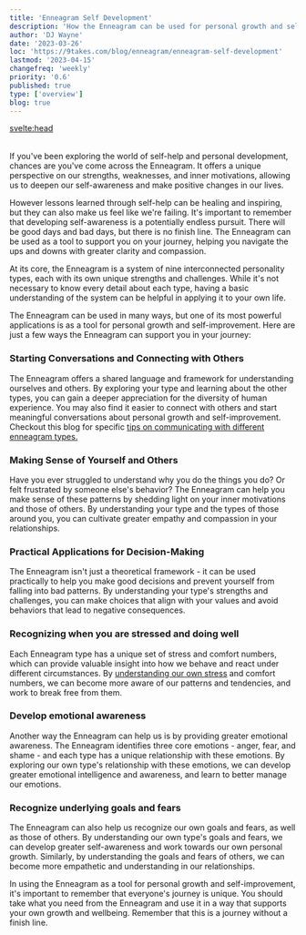 ```yaml
---
title: 'Enneagram Self Development'
description: 'How the Enneagram can be used for personal growth and self-improvement'
author: 'DJ Wayne'
date: '2023-03-26'
loc: 'https://9takes.com/blog/enneagram/enneagram-self-development'
lastmod: '2023-04-15'
changefreq: 'weekly'
priority: '0.6'
published: true
type: ['overview']
blog: true
---
```


<svelte:head>

  <meta property="og:image" content="https://9takes.com/blogs/self-development.webp" />
  <link rel="canonical" href="https://9takes.com/blog/enneagram/enneagram-self-development">
</svelte:head>

<script>
	import  PopCard  from "../../lib/components/atoms/PopCard.svelte";
</script>
<div
	style="display: flex;
    justify-content: center;
    margin: 1rem 0;
	"
>
	<PopCard
		image={`/blogs/self-development.webp`}
		showIcon={false}
		text=""
		subtext=""
	/>
</div>

If you've been exploring the world of self-help and personal development, chances are you've come across the Enneagram. It offers a unique perspective on our strengths, weaknesses, and inner motivations, allowing us to deepen our self-awareness and make positive changes in our lives.

However lessons learned through self-help can be healing and inspiring, but they can also make us feel like we're failing. It's important to remember that developing self-awareness is a potentially endless pursuit. There will be good days and bad days, but there is no finish line. The Enneagram can be used as a tool to support you on your journey, helping you navigate the ups and downs with greater clarity and compassion.

At its core, the Enneagram is a system of nine interconnected personality types, each with its own unique strengths and challenges. While it's not necessary to know every detail about each type, having a basic understanding of the system can be helpful in applying it to your own life.

The Enneagram can be used in many ways, but one of its most powerful applications is as a tool for personal growth and self-improvement. Here are just a few ways the Enneagram can support you in your journey:

### Starting Conversations and Connecting with Others

The Enneagram offers a shared language and framework for understanding ourselves and others. By exploring your type and learning about the other types, you can gain a deeper appreciation for the diversity of human experience. You may also find it easier to connect with others and start meaningful conversations about personal growth and self-improvement. Checkout this blog for specific <a href="enneagram-communication-tips">tips on communicating with different enneagram types.</a>

### Making Sense of Yourself and Others

Have you ever struggled to understand why you do the things you do? Or felt frustrated by someone else's behavior? The Enneagram can help you make sense of these patterns by shedding light on your inner motivations and those of others. By understanding your type and the types of those around you, you can cultivate greater empathy and compassion in your relationships.

### Practical Applications for Decision-Making

The Enneagram isn't just a theoretical framework - it can be used practically to help you make good decisions and prevent yourself from falling into bad patterns. By understanding your type's strengths and challenges, you can make choices that align with your values and avoid behaviors that lead to negative consequences.

### Recognizing when you are stressed and doing well

Each Enneagram type has a unique set of stress and comfort numbers, which can provide valuable insight into how we behave and react under different circumstances. By <a href="enneagram-stress-number">understanding our own stress</a> and comfort numbers, we can become more aware of our patterns and tendencies, and work to break free from them.

### Develop emotional awareness

Another way the Enneagram can help us is by providing greater emotional awareness. The Enneagram identifies three core emotions - anger, fear, and shame - and each type has a unique relationship with these emotions. By exploring our own type's relationship with these emotions, we can develop greater emotional intelligence and awareness, and learn to better manage our emotions.

### Recognize underlying goals and fears

The Enneagram can also help us recognize our own goals and fears, as well as those of others. By understanding our own type's goals and fears, we can develop greater self-awareness and work towards our own personal growth. Similarly, by understanding the goals and fears of others, we can become more empathetic and understanding in our relationships.

In using the Enneagram as a tool for personal growth and self-improvement, it's important to remember that everyone's journey is unique. You should take what you need from the Enneagram and use it in a way that supports your own growth and wellbeing. Remember that this is a journey without a finish line.

<div>
<script type="application/ld+json">{
  "@type": "http://schema.org/BlogPosting",
  "http://schema.org/articleBody": "If you’ve been exploring the world of self-help and personal development, chances are you’ve come across the Enneagram. It offers a unique perspective on our strengths, weaknesses, and inner motivations, allowing us to deepen our self-awareness and make positive changes in our lives. However lessons learned through self-help can be healing and inspiring, but they can also make us feel like we’re failing. It’s important to remember that developing self-awareness is a potentially endless pursuit. There will be good days and bad days, but there is no finish line. The Enneagram can be used as a tool to support you on your journey, helping you navigate the ups and downs with greater clarity and compassion. At its core, the Enneagram is a system of nine interconnected personality types, each with its own unique strengths and challenges. While it’s not necessary to know every detail about each type, having a basic understanding of the system can be helpful in applying it to your own life. The Enneagram can be used in many ways, but one of its most powerful applications is as a tool for personal growth and self-improvement. Here are just a few ways the Enneagram can support you in your journey: Starting Conversations and Connecting with Others, Making Sense of Yourself and Others, Practical Applications for Decision-Making, Recognizing when you are stressed and doing well, Develop emotional awareness, Recognize underlying goals and fears. In using the Enneagram as a tool for personal growth and self-improvement, it’s important to remember that everyone’s journey is unique. You should take what you need from the Enneagram and use it in a way that supports your own growth and wellbeing. Remember that this is a journey without a finish line.",
  "http://schema.org/author": {
    "@type": "http://schema.org/Person",
    "http://schema.org/name": "DJ Wayne"
  },
  "http://schema.org/dateModified": {
    "@type": "http://schema.org/Date",
    "@value": "2023-03-25"
  },
  "http://schema.org/datePublished": {
    "@type": "http://schema.org/Date",
    "@value": "2023-03-25"
  },
  "http://schema.org/description": "Learn how the Enneagram can help you deepen your self-awareness and make positive changes in your life. Discover its practical applications for decision-making, emotional awareness, recognizing underlying goals and fears, and more.",
  "http://schema.org/headline": "How the Enneagram can be used for personal growth and self-improvement",
  "http://schema.org/image": {
    "@type": "http://schema.org/ImageObject",
    "http://schema.org/height": 800,
    "http://schema.org/url": {
      "@id": "https://9takes.com/blogs/self-development.webp"
    },
    "http://schema.org/width": 1200
  },
  "http://schema.org/keywords": "Enneagram, personal growth, self-improvement, decision-making, emotional awareness, goals, fears, self-awareness, compassion, empathy, relationships",
  "http://schema.org/mainEntityOfPage": {
    "@id": "https://9takes.com/blog/enneagram/enneagram-self-development",
    "@type": "http://schema.org/WebPage"
  },
  "http://schema.org/publisher": {
    "@type": "http://schema.org/Organization",
    "http://schema.org/logo": {
      "@type": "http://schema.org/ImageObject",
      "http://schema.org/url": {
        "@id": "https://9takes.com/darkRubix.png"
      }
    },
    "http://schema.org/name": "9Takes"
  }
}
</script>

</div>
